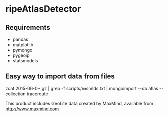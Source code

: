 # ripeAtlasDetector

## Requirements
- pandas
- matplotlib
- pymongo
- pygeoip
- statsmodels


## Easy way to import data from files
zcat 2015-06-0*.gz | grep -f scripts/msmIds.txt | mongoimport --db atlas
--collection traceroute

This product includes GeoLite data created by MaxMind, available from http://www.maxmind.com
